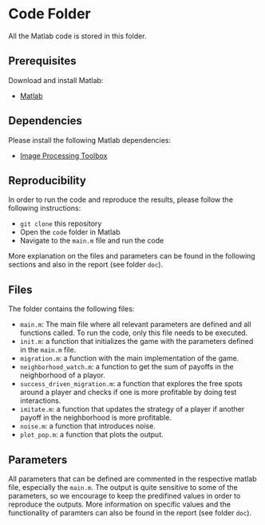 # Code Folder 

All the Matlab code is stored in this folder.

## Prerequisites
Download and install Matlab:
* [Matlab](https://www.mathworks.com/products/matlab.html)

## Dependencies
Please install the following Matlab dependencies:
* [Image Processing Toolbox](https://www.mathworks.com/products/image.html)

## Reproducibility

In order to run the code and reproduce the results, please follow the following instructions:

* `git clone` this repository
* Open the `code` folder in Matlab
* Navigate to the `main.m` file and run the code

More explanation on the files and parameters can be found in the following sections and also in the report (see folder `doc`).

## Files

The folder contains the following files:
* `main.m`: The main file where all relevant parameters are defined and all functions called. To run the code, only this file needs to be executed.
* `init.m`: a function that initializes the game with the parameters defined in the `main.m` file.
* `migration.m`: a function with the main implementation of the game.
* `neighborhood_watch.m`: a function to get the sum of payoffs in the neighborhood of a playor.
* `success_driven_migration.m`: a function that explores the free spots around a player and checks if one is more profitable by doing test interactions.
* `imitate.m`: a function that updates the strategy of a player if another payoff in the neighborhood is more profitable.
* `noise.m`: a function that introduces noise.
* `plot_pop.m`: a function that plots the output.

## Parameters

All parameters that can be defined are commented in the respective matlab file, especially the `main.m`. The output is quite sensitive to some of the parameters, so we encourage to keep the predifined values in order to reproduce the outputs. More information on specific values and the functionality of paramters can also be found in the report (see folder `doc`).
